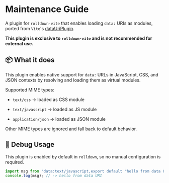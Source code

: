 # Maintenance Guide

A plugin for `rolldown-vite` that enables loading `data:` URIs as modules, ported from `Vite`'s [dataUriPlugin](https://github.com/vitejs/rolldown-vite/blob/03e6286b52f4c1cf9c3ede2366bff685549b3860/packages/vite/src/node/plugins/dataUri.ts).

**This plugin is exclusive to `rolldown-vite` and is not recommended for external use.**

## 📦 What it does

This plugin enables native support for `data:` URLs in JavaScript, CSS, and JSON contexts by resolving and loading them as virtual modules.

Supported MIME types:

- `text/css` → loaded as CSS module

- `text/javascript` → loaded as JS module

- `application/json` → loaded as JSON module

Other MIME types are ignored and fall back to default behavior.

## 🚀 Debug Usage

This plugin is enabled by default in `rolldown`, so no manual configuration is required.

```js
import msg from 'data:text/javascript,export default "hello from data URI"';
console.log(msg); // -> hello from data URI
```
